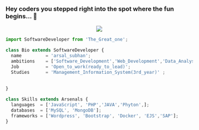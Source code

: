 ### Hey coders you stepped right into the spot where the fun begins... 👋

<!--
**arsal-subhan/arsal-subhan** is a ✨ _special_ ✨ repository because its `README.md` (this file) appears on your GitHub profile.

Here are some ideas to get you started:

- 🔭 I’m currently working on ...
- 🌱 I’m currently learning ...
- 👯 I’m looking to collaborate on ...
- 🤔 I’m looking for help with ...
- 💬 Ask me about ...
- 📫 How to reach me: ...
- 😄 Pronouns: ...
- ⚡ Fun fact: ...
-->
<p align="center">
  <img src="https://github.com/arsal-subhan/arsal-subhan/raw/main/arsal-matrix-min.gif" />
</p>

```js
import SoftwareDeveloper from 'The_Great_one';

class Bio extends SoftwareDeveloper {
  name         = 'arsal_subhan';
  ambitions    = ['Software_Development','Web_Development','Data_Analyst','Data_Management '];
  Job          = 'Open_to_work(ready_to_lead)';
  Studies      = 'Management_Information_System(3rd_year)' ;
 
 
}

class Skills extends Arsenals {
  languages  = ['JavaScript', 'PHP','JAVA','Phyton',];
  databases  = ['MySQL', 'MongoDB'];
  frameworks = ['Wordpress', 'Bootstrap', 'Docker', 'EJS','SAP'];
}


```



